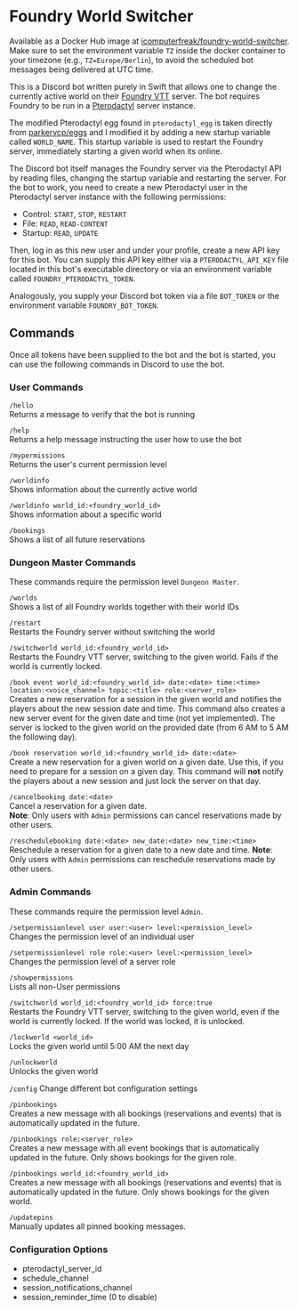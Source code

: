 #  Foundry World Switcher

Available as a Docker Hub image at [icomputerfreak/foundry-world-switcher](https://hub.docker.com/r/icomputerfreak/foundry-world-switcher).
Make sure to set the environment variable `TZ` inside the docker container to your timezone (e.g., `TZ=Europe/Berlin`), to avoid the scheduled bot messages being delivered at UTC time.

This is a Discord bot written purely in Swift that allows one to change the currently active world on their [Foundry VTT](https://foundryvtt.com) server.
The bot requires Foundry to be run in a [Pterodactyl](https://pterodactyl.io) server instance.

The modified Pterodactyl egg found in `pterodactyl_egg` is taken directly from [parkervcp/eggs](https://github.com/parkervcp/eggs/tree/master/game_eggs/FoundryVTT) and I modified it by adding a new startup variable called `WORLD_NAME`.
This startup variable is used to restart the Foundry server, immediately starting a given world when its online.

The Discord bot itself manages the Foundry server via the Pterodactyl API by reading files, changing the startup variable and restarting the server.
For the bot to work, you need to create a new Pterodactyl user in the Pterodactyl server instance with the following permissions:

* Control: `START`, `STOP`, `RESTART`
* File: `READ`, `READ-CONTENT`
* Startup: `READ`, `UPDATE`


Then, log in as this new user and under your profile, create a new API key for this bot.
You can supply this API key either via a `PTERODACTYL_API_KEY` file located in this bot's executable directory or via an environment variable called `FOUNDRY_PTERODACTYL_TOKEN`.

Analogously, you supply your Discord bot token via a file `BOT_TOKEN` or the environment variable `FOUNDRY_BOT_TOKEN`.

## Commands
Once all tokens have been supplied to the bot and the bot is started, you can use the following commands in Discord to use the bot.

### User Commands
`/hello`  
Returns a message to verify that the bot is running

`/help`  
Returns a help message instructing the user how to use the bot

`/mypermissions`  
Returns the user's current permission level

`/worldinfo`  
Shows information about the currently active world

`/worldinfo world_id:<foundry_world_id>`  
Shows information about a specific world

`/bookings`  
Shows a list of all future reservations

### Dungeon Master Commands
These commands require the permission level `Dungeon Master`.

`/worlds`  
Shows a list of all Foundry worlds together with their world IDs

`/restart`  
Restarts the Foundry server without switching the world

`/switchworld world_id:<foundry_world_id>`  
Restarts the Foundry VTT server, switching to the given world. Fails if the world is currently locked.

`/book event world_id:<foundry_world_id> date:<date> time:<time> location:<voice_channel> topic:<title> role:<server_role>`  
Creates a new reservation for a session in the given world and notifies the players about the new session date and time.
This command also creates a new server event for the given date and time (not yet implemented).
The server is locked to the given world on the provided date (from 6 AM to 5 AM the following day).

`/book reservation world_id:<foundry_world_id> date:<date>`  
Create a new reservation for a given world on a given date. Use this, if you need to prepare for a session on a given day. This command will **not** notify the players about a new session and just lock the server on that day.

`/cancelbooking date:<date>`  
Cancel a reservation for a given date.  
**Note**: Only users with `Admin` permissions can cancel reservations made by other users.

`/reschedulebooking date:<date> new_date:<date> new_time:<time>`  
Reschedule a reservation for a given date to a new date and time.
**Note**: Only users with `Admin` permissions can reschedule reservations made by other users.

### Admin Commands
These commands require the permission level `Admin`.

`/setpermissionlevel user user:<user> level:<permission_level>`  
Changes the permission level of an individual user

`/setpermissionlevel role role:<user> level:<permission_level>`  
Changes the permission level of a server role

`/showpermissions`  
Lists all non-User permissions

`/switchworld world_id:<foundry_world_id> force:true`  
Restarts the Foundry VTT server, switching to the given world, even if the world is currently locked. If the world was locked, it is unlocked.

`/lockworld <world_id>`  
Locks the given world until 5:00 AM the next day

`/unlockworld`  
Unlocks the given world

`/config`
Change different bot configuration settings

`/pinbookings`  
Creates a new message with all bookings (reservations and events) that is automatically updated in the future.

`/pinbookings role:<server_role>`  
Creates a new message with all event bookings that is automatically updated in the future.
Only shows bookings for the given role.

`/pinbookings world_id:<foundry_world_id>`  
Creates a new message with all bookings (reservations and events) that is automatically updated in the future.
Only shows bookings for the given world.

`/updatepins`  
Manually updates all pinned booking messages.

### Configuration Options
* pterodactyl_server_id <Server ID>
* schedule_channel <Channel ID>
* session_notifications_channel <Channel ID>
* session_reminder_time <days> (0 to disable)

